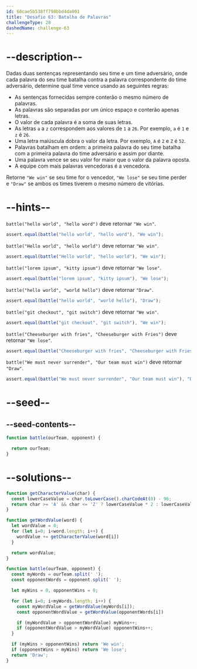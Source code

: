```yaml
---
id: 68cae5b538ff798bbd4da001
title: "Desafio 63: Batalha de Palavras"
challengeType: 28
dashedName: challenge-63
---
```


# --description--

Dadas duas sentenças representando seu time e um time adversário, onde cada palavra do seu time batalha contra a palavra correspondente do time adversário, determine qual time vence usando as seguintes regras:

- As sentenças fornecidas sempre conterão o mesmo número de palavras.
- As palavras são separadas por um único espaço e conterão apenas letras.
- O valor de cada palavra é a soma de suas letras.
- As letras `a` a `z` correspondem aos valores de `1` a `26`. Por exemplo, `a` é `1` e `z` é `26`.
- Uma letra maiúscula dobra o valor da letra. Por exemplo, `A` é `2` e `Z` é `52`.
- Palavras batalham em ordem: a primeira palavra do seu time batalha com a primeira palavra do time adversário e assim por diante.
- Uma palavra vence se seu valor for maior que o valor da palavra oposta.
- A equipe com mais palavras vencedoras é a vencedora.

Retorne `"We win"` se seu time for o vencedor, `"We lose"` se seu time perder e `"Draw"` se ambos os times tiverem o mesmo número de vitórias.

# --hints--

`battle("hello world", "hello word")` deve retornar `"We win"`.

```js
assert.equal(battle("hello world", "hello word"), "We win");
```

`battle("Hello world", "hello world")` deve retornar `"We win"`.

```js
assert.equal(battle("Hello world", "hello world"), "We win");
```

`battle("lorem ipsum", "kitty ipsum")` deve retornar `"We lose"`.

```js
assert.equal(battle("lorem ipsum", "kitty ipsum"), "We lose");
```

`battle("hello world", "world hello")` deve retornar `"Draw"`.

```js
assert.equal(battle("hello world", "world hello"), "Draw");
```

`battle("git checkout", "git switch")` deve retornar `"We win"`.

```js
assert.equal(battle("git checkout", "git switch"), "We win");
```

`battle("Cheeseburger with fries", "Cheeseburger with Fries")` deve retornar `"We lose"`.

```js
assert.equal(battle("Cheeseburger with fries", "Cheeseburger with Fries"), "We lose");
```

`battle("We must never surrender", "Our team must win")` deve retornar `"Draw"`.

```js
assert.equal(battle("We must never surrender", "Our team must win"), "Draw");
```

# --seed--

## --seed-contents--

```js
function battle(ourTeam, opponent) {

  return ourTeam;
}
```

# --solutions--

```js
function getCharacterValue(char) {
  const lowerCaseValue = char.toLowerCase().charCodeAt(0) - 96;
  return char >= 'A' && char <= 'Z' ? lowerCaseValue * 2 : lowerCaseValue;
}

function getWordValue(word) {
  let wordValue = 0;
  for (let i=0; i<word.length; i++) {
    wordValue += getCharacterValue(word[i])
  }

  return wordValue;
}

function battle(ourTeam, opponent) {
  const myWords = ourTeam.split(' ');
  const opponentWords = opponent.split(' ');

  let myWins = 0, opponentWins = 0;

  for (let i=0; i<myWords.length; i++) {
    const myWordValue = getWordValue(myWords[i]);
    const opponentWordValue = getWordValue(opponentWords[i])

    if (myWordValue > opponentWordValue) myWins++;
    if (opponentWordValue > myWordValue) opponentWins++;
  }

  if (myWins > opponentWins) return 'We win';
  if (opponentWins > myWins) return 'We lose';
  return 'Draw';
}
```
